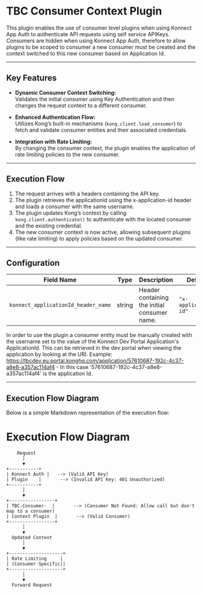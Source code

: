 # TBC Consumer Context Plugin

This plugin enables the use of consumer level plugins when using Konnect App Auth to authenticate API requests using self service APIKeys. Consumers are hidden when using Konnect App Auth, therefore to allow plugins to be scoped to consumer a new consumer must be created and the context switched to this new consumer based on Application Id.

---

## **Key Features**
- **Dynamic Consumer Context Switching:**  
  Validates the initial consumer using Key Authentication and then changes the request context to a different consumer.

- **Enhanced Authentication Flow:**  
  Utilizes Kong’s built-in mechanisms (`kong.client.load_consumer`) to fetch and validate consumer entities and their associated credentials.

- **Integration with Rate Limiting:**  
  By changing the consumer context, the plugin enables the application of rate limiting policies to the new consumer.

---

## **Execution Flow**

1. The request arrives with a headers containing the API key.
2. The plugin retrieves the applicationid using the x-application-id header and loads a consumer with the same username.
3. The plugin updates Kong’s context by calling `kong.client.authenticate()` to authenticate with the located consumer and the existing credential.
5. The new consumer context is now active, allowing subsequent plugins (like rate limiting) to apply policies based on the updated consumer.

---

## **Configuration**

| Field Name                         | Type   | Description                                  | Default     |
|------------------------------------|--------|----------------------------------------------|-------------|
| `konnect_applicationId_header_name`             | string | Header containing the initial consumer name. | `"x-application-id"`   |

In order to use the plugin a consumer entity must be manually created with the username set to the value of the Konnect Dev Portal Application's ApplicationId. This can be retrieved in the dev portal when viewing the application by looking at the URI. Example: https://tbcdev.eu.portal.konghq.com/application/57610687-192c-4c37-a8e8-a357ac114af4 - In this case '57610687-192c-4c37-a8e8-a357ac114af4' is the application Id.

---

## **Execution Flow Diagram**

Below is a simple Markdown representation of the execution flow:
# Execution Flow Diagram

```plaintext
    Request
      │
      ▼
+-----------+
| Konnect Auth |   --> (Valid API Key)
| Plugin    |       --> (Invalid API Key: 401 Unauthorized)
+-----------+
      │
      ▼
+-----------------+
| TBC-Consumer-  |       --> (Consumer Not Found: Allow call but don't map to a consumer)
| Context Plugin  |       --> (Valid Consumer)
+-----------------+
      │
      ▼
  Updated Context
      │
      ▼
+--------------------+
| Rate Limiting     |  
| (Consumer-Specific)|
+--------------------+
      │
      ▼
  Forward Request
